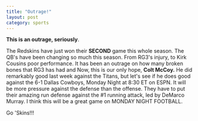 ```yaml
---
title: "Outrage!"
layout: post
category: sports
---
```


**This is an outrage, seriously**.

The Redskins have just won their **SECOND** game this whole season. The QB's have been changing so much this season. From RG3's injury, to Kirk Cousins poor performance. It has been an outrage on how many broken bones that RG3 has had and Now, this is our only hope, <!--more-->**Colt McCoy.** He did remarkably good last week against the Titans, but let's see if he does good against the 6-1 Dallas Cowboys, Monday Night at 8:30 ET on ESPN. It will be more pressure against the defense than the offense. They have to put their amazing run defense against the #1 running attack, led by DeMarco Murray. I think this will be a great game on MONDAY NIGHT FOOTBALL.

Go 'Skins!!!
